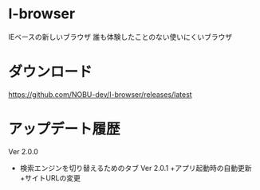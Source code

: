 # I-browser

IEベースの新しいブラウザ
誰も体験したことのない使いにくいブラウザ

# ダウンロード
https://github.com/NOBU-dev/I-browser/releases/latest

# アップデート履歴
Ver 2.0.0
 + 検索エンジンを切り替えるためのタブ
Ver 2.0.1
 +アプリ起動時の自動更新
 +サイトURLの変更
